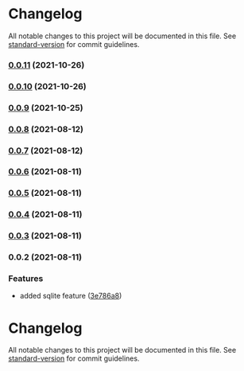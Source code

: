 # Changelog

All notable changes to this project will be documented in this file. See [standard-version](https://github.com/conventional-changelog/standard-version) for commit guidelines.

### [0.0.11](https://github.com/getunid/unid-wallet-sdk-sqlite-connector/compare/v0.0.10...v0.0.11) (2021-10-26)

### [0.0.10](https://github.com/getunid/unid-wallet-sdk-sqlite-connector/compare/v0.0.9...v0.0.10) (2021-10-26)

### [0.0.9](https://github.com/getunid/unid-wallet-sdk-sqlite-connector/compare/v0.0.8...v0.0.9) (2021-10-25)

### [0.0.8](https://github.com/getunid/unid-wallet-sdk-sqlite-connector/compare/v0.0.7...v0.0.8) (2021-08-12)

### [0.0.7](https://github.com/getunid/unid-wallet-sdk-sqlite-connector/compare/v0.0.6...v0.0.7) (2021-08-12)

### [0.0.6](https://github.com/getunid/unid-wallet-sdk-sqlite-connector/compare/v0.0.5...v0.0.6) (2021-08-11)

### [0.0.5](https://github.com/getunid/unid-wallet-sdk-sqlite-connector/compare/v0.0.4...v0.0.5) (2021-08-11)

### [0.0.4](https://github.com/getunid/unid-wallet-sdk-sqlite-connector/compare/v0.0.3...v0.0.4) (2021-08-11)

### [0.0.3](https://github.com/getunid/unid-wallet-sdk-sqlite-connector/compare/v0.0.2...v0.0.3) (2021-08-11)

### 0.0.2 (2021-08-11)


### Features

* added sqlite feature ([3e786a8](https://github.com/getunid/unid-wallet-sdk-sqlite-connector/commit/3e786a808565440d180bf014864b5709e0a3c8d7))

# Changelog

All notable changes to this project will be documented in this file. See [standard-version](https://github.com/conventional-changelog/standard-version) for commit guidelines.